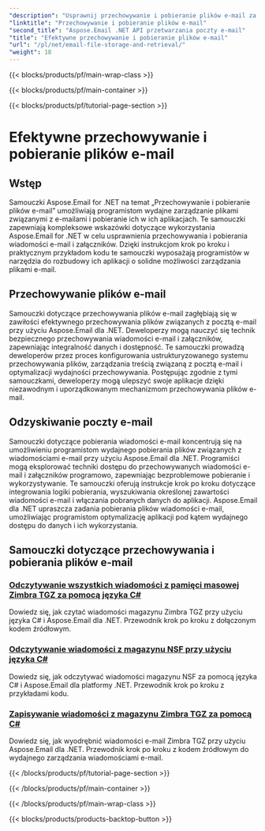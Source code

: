 ```yaml
---
"description": "Usprawnij przechowywanie i pobieranie plików e-mail za pomocą samouczków Aspose.Email dla .NET. Naucz się zarządzać wiadomościami e-mail i załącznikami oraz uzyskiwać do nich dostęp programowo."
"linktitle": "Przechowywanie i pobieranie plików e-mail"
"second_title": "Aspose.Email .NET API przetwarzania poczty e-mail"
"title": "Efektywne przechowywanie i pobieranie plików e-mail"
"url": "/pl/net/email-file-storage-and-retrieval/"
"weight": 18
---
```


{{< blocks/products/pf/main-wrap-class >}}

{{< blocks/products/pf/main-container >}}

{{< blocks/products/pf/tutorial-page-section >}}

# Efektywne przechowywanie i pobieranie plików e-mail


## Wstęp

Samouczki Aspose.Email for .NET na temat „Przechowywanie i pobieranie plików e-mail” umożliwiają programistom wydajne zarządzanie plikami związanymi z e-mailami i pobieranie ich w ich aplikacjach. Te samouczki zapewniają kompleksowe wskazówki dotyczące wykorzystania Aspose.Email for .NET w celu usprawnienia przechowywania i pobierania wiadomości e-mail i załączników. Dzięki instrukcjom krok po kroku i praktycznym przykładom kodu te samouczki wyposażają programistów w narzędzia do rozbudowy ich aplikacji o solidne możliwości zarządzania plikami e-mail.

## Przechowywanie plików e-mail

Samouczki dotyczące przechowywania plików e-mail zagłębiają się w zawiłości efektywnego przechowywania plików związanych z pocztą e-mail przy użyciu Aspose.Email dla .NET. Deweloperzy mogą nauczyć się technik bezpiecznego przechowywania wiadomości e-mail i załączników, zapewniając integralność danych i dostępność. Te samouczki prowadzą deweloperów przez proces konfigurowania ustrukturyzowanego systemu przechowywania plików, zarządzania treścią związaną z pocztą e-mail i optymalizacji wydajności przechowywania. Postępując zgodnie z tymi samouczkami, deweloperzy mogą ulepszyć swoje aplikacje dzięki niezawodnym i uporządkowanym mechanizmom przechowywania plików e-mail.

## Odzyskiwanie poczty e-mail

Samouczki dotyczące pobierania wiadomości e-mail koncentrują się na umożliwieniu programistom wydajnego pobierania plików związanych z wiadomościami e-mail przy użyciu Aspose.Email dla .NET. Programiści mogą eksplorować techniki dostępu do przechowywanych wiadomości e-mail i załączników programowo, zapewniając bezproblemowe pobieranie i wykorzystywanie. Te samouczki oferują instrukcje krok po kroku dotyczące integrowania logiki pobierania, wyszukiwania określonej zawartości wiadomości e-mail i włączania pobranych danych do aplikacji. Aspose.Email dla .NET upraszcza zadania pobierania plików wiadomości e-mail, umożliwiając programistom optymalizację aplikacji pod kątem wydajnego dostępu do danych i ich wykorzystania.

## Samouczki dotyczące przechowywania i pobierania plików e-mail
### [Odczytywanie wszystkich wiadomości z pamięci masowej Zimbra TGZ za pomocą języka C#](./reading-all-messages-from-zimbra-tgz-storage-with-csharp/)
Dowiedz się, jak czytać wiadomości magazynu Zimbra TGZ przy użyciu języka C# i Aspose.Email dla .NET. Przewodnik krok po kroku z dołączonym kodem źródłowym.
### [Odczytywanie wiadomości z magazynu NSF przy użyciu języka C#](./reading-messages-from-nsf-storage-using-csharp/)
Dowiedz się, jak odczytywać wiadomości magazynu NSF za pomocą języka C# i Aspose.Email dla platformy .NET. Przewodnik krok po kroku z przykładami kodu.
### [Zapisywanie wiadomości z magazynu Zimbra TGZ za pomocą C#](./saving-messages-from-zimbra-tgz-storage-with-csharp/)
Dowiedz się, jak wyodrębnić wiadomości e-mail Zimbra TGZ przy użyciu Aspose.Email dla .NET. Przewodnik krok po kroku z kodem źródłowym do wydajnego zarządzania wiadomościami e-mail.

{{< /blocks/products/pf/tutorial-page-section >}}

{{< /blocks/products/pf/main-container >}}

{{< /blocks/products/pf/main-wrap-class >}}

{{< blocks/products/products-backtop-button >}}